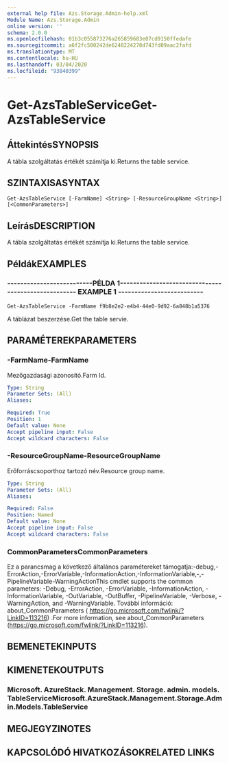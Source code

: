 ```yaml
---
external help file: Azs.Storage.Admin-help.xml
Module Name: Azs.Storage.Admin
online version: ''
schema: 2.0.0
ms.openlocfilehash: 01b3c055873276a265859683e07cd9150ffedafe
ms.sourcegitcommit: a6f2fc500242de6248224278d743fd09aac2fafd
ms.translationtype: MT
ms.contentlocale: hu-HU
ms.lasthandoff: 03/04/2020
ms.locfileid: "93840399"
---
```

# <span data-ttu-id="604fa-101">Get-AzsTableService</span><span class="sxs-lookup"><span data-stu-id="604fa-101">Get-AzsTableService</span></span>

## <span data-ttu-id="604fa-102">Áttekintés</span><span class="sxs-lookup"><span data-stu-id="604fa-102">SYNOPSIS</span></span>
<span data-ttu-id="604fa-103">A tábla szolgáltatás értékét számítja ki.</span><span class="sxs-lookup"><span data-stu-id="604fa-103">Returns the table service.</span></span>

## <span data-ttu-id="604fa-104">SZINTAXISA</span><span class="sxs-lookup"><span data-stu-id="604fa-104">SYNTAX</span></span>

```
Get-AzsTableService [-FarmName] <String> [-ResourceGroupName <String>] [<CommonParameters>]
```

## <span data-ttu-id="604fa-105">Leírás</span><span class="sxs-lookup"><span data-stu-id="604fa-105">DESCRIPTION</span></span>
<span data-ttu-id="604fa-106">A tábla szolgáltatás értékét számítja ki.</span><span class="sxs-lookup"><span data-stu-id="604fa-106">Returns the table service.</span></span>

## <span data-ttu-id="604fa-107">Példák</span><span class="sxs-lookup"><span data-stu-id="604fa-107">EXAMPLES</span></span>

### <span data-ttu-id="604fa-108">--------------------------PÉLDA 1--------------------------</span><span class="sxs-lookup"><span data-stu-id="604fa-108">-------------------------- EXAMPLE 1 --------------------------</span></span>
```
Get-AzsTableService -FarmName f9b8e2e2-e4b4-44e0-9d92-6a848b1a5376
```

<span data-ttu-id="604fa-109">A táblázat beszerzése.</span><span class="sxs-lookup"><span data-stu-id="604fa-109">Get the table servie.</span></span>

## <span data-ttu-id="604fa-110">PARAMÉTEREK</span><span class="sxs-lookup"><span data-stu-id="604fa-110">PARAMETERS</span></span>

### <span data-ttu-id="604fa-111">-FarmName</span><span class="sxs-lookup"><span data-stu-id="604fa-111">-FarmName</span></span>
<span data-ttu-id="604fa-112">Mezőgazdasági azonosító.</span><span class="sxs-lookup"><span data-stu-id="604fa-112">Farm Id.</span></span>

```yaml
Type: String
Parameter Sets: (All)
Aliases: 

Required: True
Position: 1
Default value: None
Accept pipeline input: False
Accept wildcard characters: False
```

### <span data-ttu-id="604fa-113">-ResourceGroupName</span><span class="sxs-lookup"><span data-stu-id="604fa-113">-ResourceGroupName</span></span>
<span data-ttu-id="604fa-114">Erőforráscsoporthoz tartozó név.</span><span class="sxs-lookup"><span data-stu-id="604fa-114">Resource group name.</span></span>

```yaml
Type: String
Parameter Sets: (All)
Aliases: 

Required: False
Position: Named
Default value: None
Accept pipeline input: False
Accept wildcard characters: False
```

### <span data-ttu-id="604fa-115">CommonParameters</span><span class="sxs-lookup"><span data-stu-id="604fa-115">CommonParameters</span></span>
<span data-ttu-id="604fa-116">Ez a parancsmag a következő általános paramétereket támogatja:-debug,-ErrorAction,-ErrorVariable,-InformationAction,-InformationVariable,-,-PipelineVariable-WarningAction</span><span class="sxs-lookup"><span data-stu-id="604fa-116">This cmdlet supports the common parameters: -Debug, -ErrorAction, -ErrorVariable, -InformationAction, -InformationVariable, -OutVariable, -OutBuffer, -PipelineVariable, -Verbose, -WarningAction, and -WarningVariable.</span></span> <span data-ttu-id="604fa-117">További információ: about_CommonParameters ( https://go.microsoft.com/fwlink/?LinkID=113216) .</span><span class="sxs-lookup"><span data-stu-id="604fa-117">For more information, see about_CommonParameters (https://go.microsoft.com/fwlink/?LinkID=113216).</span></span>

## <span data-ttu-id="604fa-118">BEMENETEK</span><span class="sxs-lookup"><span data-stu-id="604fa-118">INPUTS</span></span>

## <span data-ttu-id="604fa-119">KIMENETEK</span><span class="sxs-lookup"><span data-stu-id="604fa-119">OUTPUTS</span></span>

### <span data-ttu-id="604fa-120">Microsoft. AzureStack. Management. Storage. admin. models. TableService</span><span class="sxs-lookup"><span data-stu-id="604fa-120">Microsoft.AzureStack.Management.Storage.Admin.Models.TableService</span></span>

## <span data-ttu-id="604fa-121">MEGJEGYZI</span><span class="sxs-lookup"><span data-stu-id="604fa-121">NOTES</span></span>

## <span data-ttu-id="604fa-122">KAPCSOLÓDÓ HIVATKOZÁSOK</span><span class="sxs-lookup"><span data-stu-id="604fa-122">RELATED LINKS</span></span>

